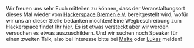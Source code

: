 Wir freuen uns sehr Euch mitteilen zu können, dass der Veranstaltungsort dieses Mal wieder vom [Hackerspace Bremen e.V.](http://www.hackerspace-bremen.de/) bereitgestellt wird, wofür wir uns an dieser Stelle bedanken möchten!
Eine Wegbeschreibung zum Hackerspace findet Ihr [hier](http://www.hackerspace-bremen.de/index.php?s=locations). Es ist etwas versteckt aber wir werden versuchen es etwas auszuschildern.
Und wir suchen noch Speaker für einen zweiten Talk, also bei Interesse bitte bei [Malte](https://plus.google.com/106733191200400095142) oder [Lukas](https://plus.google.com/103818405603204491663) melden!